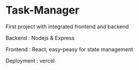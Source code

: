 # Task-Manager
First project with integrated frontend and backend

Backend : Nodejs & Express

Frontend : React, easy-peasy for state management

Deployment : vercel
